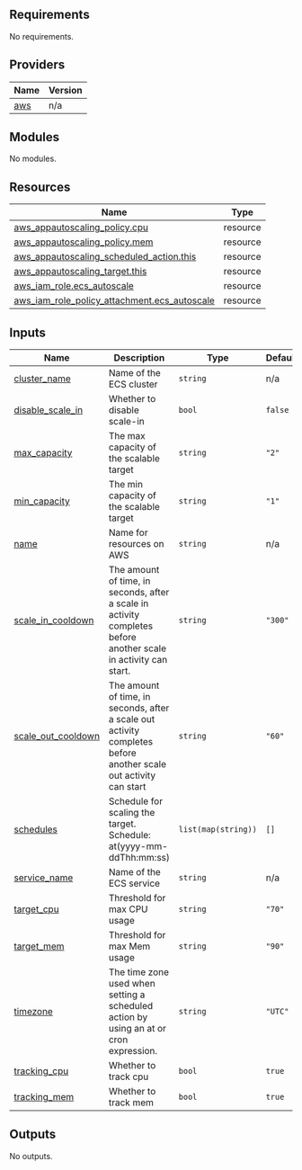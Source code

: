 ## Requirements

No requirements.

## Providers

| Name | Version |
|------|---------|
| <a name="provider_aws"></a> [aws](#provider\_aws) | n/a |

## Modules

No modules.

## Resources

| Name | Type |
|------|------|
| [aws_appautoscaling_policy.cpu](https://registry.terraform.io/providers/hashicorp/aws/latest/docs/resources/appautoscaling_policy) | resource |
| [aws_appautoscaling_policy.mem](https://registry.terraform.io/providers/hashicorp/aws/latest/docs/resources/appautoscaling_policy) | resource |
| [aws_appautoscaling_scheduled_action.this](https://registry.terraform.io/providers/hashicorp/aws/latest/docs/resources/appautoscaling_scheduled_action) | resource |
| [aws_appautoscaling_target.this](https://registry.terraform.io/providers/hashicorp/aws/latest/docs/resources/appautoscaling_target) | resource |
| [aws_iam_role.ecs_autoscale](https://registry.terraform.io/providers/hashicorp/aws/latest/docs/resources/iam_role) | resource |
| [aws_iam_role_policy_attachment.ecs_autoscale](https://registry.terraform.io/providers/hashicorp/aws/latest/docs/resources/iam_role_policy_attachment) | resource |

## Inputs

| Name | Description | Type | Default | Required |
|------|-------------|------|---------|:--------:|
| <a name="input_cluster_name"></a> [cluster\_name](#input\_cluster\_name) | Name of the ECS cluster | `string` | n/a | yes |
| <a name="input_disable_scale_in"></a> [disable\_scale\_in](#input\_disable\_scale\_in) | Whether to disable scale-in | `bool` | `false` | no |
| <a name="input_max_capacity"></a> [max\_capacity](#input\_max\_capacity) | The max capacity of the scalable target | `string` | `"2"` | no |
| <a name="input_min_capacity"></a> [min\_capacity](#input\_min\_capacity) | The min capacity of the scalable target | `string` | `"1"` | no |
| <a name="input_name"></a> [name](#input\_name) | Name for resources on AWS | `string` | n/a | yes |
| <a name="input_scale_in_cooldown"></a> [scale\_in\_cooldown](#input\_scale\_in\_cooldown) | The amount of time, in seconds, after a scale in activity completes before another scale in activity can start. | `string` | `"300"` | no |
| <a name="input_scale_out_cooldown"></a> [scale\_out\_cooldown](#input\_scale\_out\_cooldown) | The amount of time, in seconds, after a scale out activity completes before another scale out activity can start | `string` | `"60"` | no |
| <a name="input_schedules"></a> [schedules](#input\_schedules) | Schedule for scaling the target. Schedule: at(yyyy-mm-ddThh:mm:ss) | `list(map(string))` | `[]` | no |
| <a name="input_service_name"></a> [service\_name](#input\_service\_name) | Name of the ECS service | `string` | n/a | yes |
| <a name="input_target_cpu"></a> [target\_cpu](#input\_target\_cpu) | Threshold for max CPU usage | `string` | `"70"` | no |
| <a name="input_target_mem"></a> [target\_mem](#input\_target\_mem) | Threshold for max Mem usage | `string` | `"90"` | no |
| <a name="input_timezone"></a> [timezone](#input\_timezone) | The time zone used when setting a scheduled action by using an at or cron expression. | `string` | `"UTC"` | no |
| <a name="input_tracking_cpu"></a> [tracking\_cpu](#input\_tracking\_cpu) | Whether to track cpu | `bool` | `true` | no |
| <a name="input_tracking_mem"></a> [tracking\_mem](#input\_tracking\_mem) | Whether to track mem | `bool` | `true` | no |

## Outputs

No outputs.
